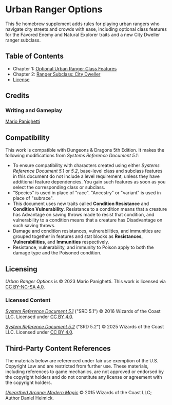 # Urban Ranger Options

This 5e homebrew supplement adds rules for playing urban rangers who navigate city streets and crowds with ease, including optional class features for the Favored Enemy and Natural Explorer traits and a new City Dweller ranger subclass.

## Table of Contents

- Chapter 1: [Optional Urban Ranger Class Features](ch-1-optional-urban-ranger-class-features.md)
- Chapter 2: [Ranger Subclass: City Dweller](ch-2-ranger-subclass-city-dweller.md)
- [License](LICENSE.md)

## Credits

### Writing and Gameplay

[Mario Panighetti](https://mario.panighetti.net)

## Compatibility

This work is compatible with Dungeons & Dragons 5th Edition. It makes the following modifications from _Systems Reference Document 5.1_:

- To ensure compatibility with characters created using either _Systems Reference Document 5.1_ or _5.2_, base-level class and subclass features in this document do not include a level requirement, unless they have additional feature dependencies. You gain such features as soon as you select the corresponding class or subclass.
- "Species" is used in place of "race". "Ancestry" or "variant" is used in place of "subrace".
- This document uses new traits called **Condition Resistance** and **Condition Vulnerability**. Resistance to a condition means that a creature has Advantage on saving throws made to resist that condition, and vulnerability to a condition means that a creature has Disadvantage on such saving throws.
- Damage and condition resistances, vulnerabilities, and immunities are grouped together in features and stat blocks as **Resistances**, **Vulnerabilities**, and **Immunities** respectively.
- Resistance, vulnerability, and immunity to Poison apply to both the damage type and the Poisoned condition.

## Licensing

_Urban Ranger Options_ is © 2023 Mario Panighetti. This work is licensed via [CC BY-NC-SA 4.0](https://creativecommons.org/licenses/by-nc-sa/4.0/legalcode).

### Licensed Content

_[System Reference Document 5.1](https://dndbeyond.com/srd#SystemReferenceDocumentv51)_ ("SRD 5.1") © 2016 Wizards of the Coast LLC. Licensed under [CC BY 4.0](https://creativecommons.org/licenses/by/4.0/legalcode).

_[System Reference Document 5.2](https://www.dndbeyond.com/srd#SystemReferenceDocumentv52)_ ("SRD 5.2") © 2025 Wizards of the Coast LLC. Licensed under [CC BY 4.0](https://creativecommons.org/licenses/by/4.0/legalcode).

## Third-Party Content References

The materials below are referenced under fair use exemption of the U.S. Copyright Law and are restricted from further use. These materials, including references to game mechanics, are not approved or endorsed by the copyright holders and do not constitute any license or agreement with the copyright holders.

_[Unearthed Arcana: Modern Magic](https://media.wizards.com/2015/downloads/dnd/UA_ModernMagic.pdf)_ © 2015 Wizards of the Coast LLC; Author Daniel Helmick.
